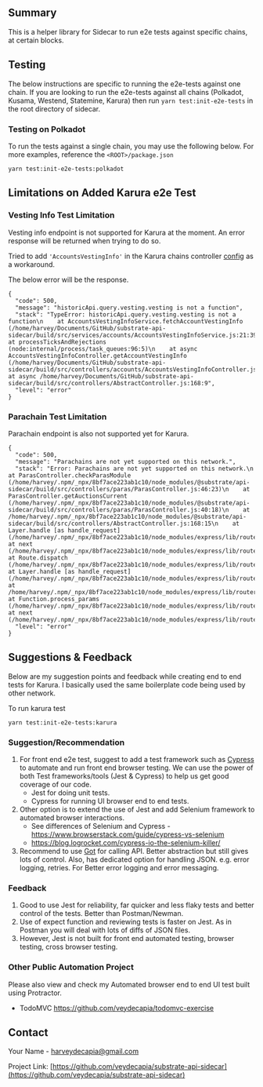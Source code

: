 ## Summary

This is a helper library for Sidecar to run e2e tests against specific chains, at certain blocks. 

## Testing

The below instructions are specific to running the e2e-tests against one chain. 
If you are looking to run the e2e-tests against all chains (Polkadot, Kusama, Westend, Statemine, Karura) then run `yarn test:init-e2e-tests` in 
the root directory of sidecar.

### Testing on Polkadot 

To run the tests against a single chain, you may use the following below. For more examples, reference the `<ROOT>/package.json`

`yarn test:init-e2e-tests:polkadot`



## Limitations on Added Karura e2e Test

### Vesting Info Test Limitation
Vesting info endpoint is not supported for Karura at the moment. An error response will be returned when trying to do so.

Tried to add `'AccountsVestingInfo'` in the Karura chains controller [config](https://github.com/paritytech/substrate-api-sidecar/blob/master/src/chains-config/karuraControllers.ts#L11) as a workaround. 

The below error will be the response.

```
{
  "code": 500,
  "message": "historicApi.query.vesting.vesting is not a function",
  "stack": "TypeError: historicApi.query.vesting.vesting is not a function\n    at AccountsVestingInfoService.fetchAccountVestingInfo (/home/harvey/Documents/GitHub/substrate-api-sidecar/build/src/services/accounts/AccountsVestingInfoService.js:21:39)\n    at processTicksAndRejections (node:internal/process/task_queues:96:5)\n    at async AccountsVestingInfoController.getAccountVestingInfo (/home/harvey/Documents/GitHub/substrate-api-sidecar/build/src/controllers/accounts/AccountsVestingInfoController.js:41:62)\n    at async /home/harvey/Documents/GitHub/substrate-api-sidecar/build/src/controllers/AbstractController.js:168:9",
  "level": "error"
}
```
### Parachain Test Limitation
Parachain endpoint is also not supported yet for Karura.

```
{
  "code": 500,
  "message": "Parachains are not yet supported on this network.",
  "stack": "Error: Parachains are not yet supported on this network.\n    at ParasController.checkParasModule (/home/harvey/.npm/_npx/8bf7ace223ab1c10/node_modules/@substrate/api-sidecar/build/src/controllers/paras/ParasController.js:46:23)\n    at ParasController.getAuctionsCurrent (/home/harvey/.npm/_npx/8bf7ace223ab1c10/node_modules/@substrate/api-sidecar/build/src/controllers/paras/ParasController.js:40:18)\n    at /home/harvey/.npm/_npx/8bf7ace223ab1c10/node_modules/@substrate/api-sidecar/build/src/controllers/AbstractController.js:168:15\n    at Layer.handle [as handle_request] (/home/harvey/.npm/_npx/8bf7ace223ab1c10/node_modules/express/lib/router/layer.js:95:5)\n    at next (/home/harvey/.npm/_npx/8bf7ace223ab1c10/node_modules/express/lib/router/route.js:137:13)\n    at Route.dispatch (/home/harvey/.npm/_npx/8bf7ace223ab1c10/node_modules/express/lib/router/route.js:112:3)\n    at Layer.handle [as handle_request] (/home/harvey/.npm/_npx/8bf7ace223ab1c10/node_modules/express/lib/router/layer.js:95:5)\n    at /home/harvey/.npm/_npx/8bf7ace223ab1c10/node_modules/express/lib/router/index.js:281:22\n    at Function.process_params (/home/harvey/.npm/_npx/8bf7ace223ab1c10/node_modules/express/lib/router/index.js:341:12)\n    at next (/home/harvey/.npm/_npx/8bf7ace223ab1c10/node_modules/express/lib/router/index.js:275:10)",
  "level": "error"
}
```


## Suggestions & Feedback

Below are my suggestion points and feedback while creating end to end tests for Karura. I basically used the same boilerplate code being used by other network.

To run karura test

`yarn test:init-e2e-tests:karura`


### Suggestion/Recommendation

1. For front end e2e test, suggest to add a test framework such as [Cypress](https://www.cypress.io/) to automate and run front end browser testing. We can use the power of both Test frameworks/tools (Jest & Cypress) to help us get good coverage of our code.
	- Jest for doing unit tests.
	- Cypress for running UI browser end to end tests.
2. Other option is to extend the use of Jest and add Selenium framework to automated browser interactions.
   - See differences of Selenium and Cypress - https://www.browserstack.com/guide/cypress-vs-selenium
   - https://blog.logrocket.com/cypress-io-the-selenium-killer/
3. Recommend to use [Got](https://www.npmjs.com/package/got) for calling API. Better abstraction but still gives lots of control. Also, has dedicated option for handling JSON. e.g. error logging, retries. For Better error logging and error messaging.


### Feedback
1. Good to use Jest for reliability, far quicker and less flaky tests and better control of the tests. Better than Postman/Newman.
2. Use of expect function and reviewing tests is faster on Jest. As in Postman you will deal with lots of diffs of JSON files.
3. However, Jest is not built for front end automated testing, browser testing, cross browser testing. 

### Other Public Automation Project
Please also view and check my Automated browser end to end UI test built using Protractor.
- TodoMVC https://github.com/veydecapia/todomvc-exercise




<!-- CONTACT -->
## Contact

Your Name - harveydecapia@gmail.com

Project Link: [https://github.com/veydecapia/substrate-api-sidecar](https://github.com/veydecapia/substrate-api-sidecar)

